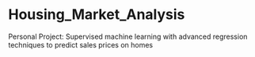 # Housing_Market_Analysis
Personal Project: Supervised machine learning with advanced regression techniques to predict sales prices on homes
